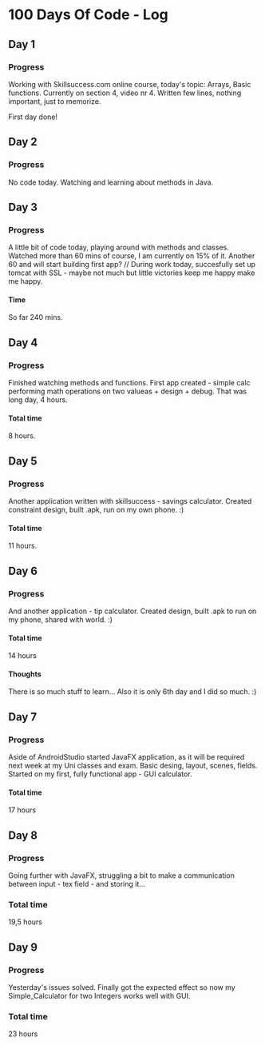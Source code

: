 # 100 Days Of Code - Log

## Day 1
### Progress
Working with Skillsuccess.com online course, today's topic: Arrays, Basic functions.
Currently on section 4, video nr 4.
Written few lines, nothing important, just to memorize.

First day done!

## Day 2
### Progress
No code today. Watching and learning about methods in Java. 

## Day 3
### Progress
A little bit of code today, playing around with methods and classes. Watched more than 60 mins of course, I am currently on 15% of it. Another 60 and will start building first app?
// During work today, succesfully set up tomcat with SSL - maybe not much but little victories keep me happy make me happy.
#### Time
So far 240 mins.

## Day 4
### Progress
Finished watching methods and functions. First app created - simple calc performing math operations on two valueas + design + debug. That was long day, 4 hours.
#### Total time
8 hours.

## Day 5
### Progress
Another application written with skillsuccess - savings calculator. Created constraint design, built .apk, run on my own phone. :)
#### Total time
11 hours.

## Day 6
### Progress
And another application - tip calculator. Created design, built .apk to run on my phone, shared with world. :)
#### Total time
14 hours
#### Thoughts
There is so much stuff to learn... Also it is only 6th day and I did so much. :) 

## Day 7
### Progress
Aside of AndroidStudio started JavaFX application, as it will be required next week at my Uni classes and exam.
Basic desing, layout, scenes, fields. Started on my first, fully functional app - GUI calculator.
#### Total time
17 hours

## Day 8
### Progress
Going further with JavaFX, struggling a bit to make a communication between input - tex field - and storing it...
### Total time
19,5 hours

## Day 9
### Progress
Yesterday's issues solved. Finally got the expected effect so now my Simple_Calculator for two Integers works well with GUI.
### Total time
23 hours
